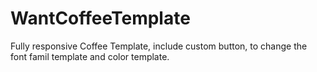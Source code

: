 # WantCoffeeTemplate
Fully responsive Coffee Template, include custom button, to change the font famil template and color template.
